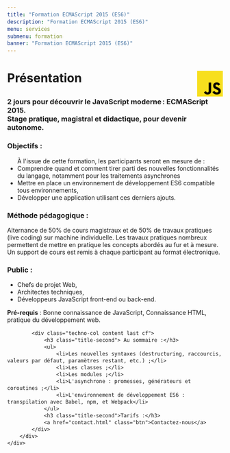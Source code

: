 ```yaml
---
title: "Formation ECMAScript 2015 (ES6)"
description: "Formation ECMAScript 2015 (ES6)"
menu: services
submenu: formation
banner: "Formation ECMAScript 2015 (ES6)"
---
```

<div class="techno-logo">
	<div class="wrap cf">
		<div class="inner">
			<h3 style="font-size:2em;">
				<img src="img/logo-javascript.svg" alt="JavaScript" style="width:60px;float:right;">
				Présentation
			</h3>
		</div>
	</div>
</div>

<section class="section">
	<div class="wrap cf">
		<div class="inner">
			<h3 class="title-second">2 jours pour découvrir le JavaScript moderne : ECMAScript 2015.<br>Stage pratique, magistral et didactique, pour devenir autonome.</h3>
			<div class="techno-col content cf">
				<h3 class="title-second">Objectifs :</h3>
				<ul>À l'issue de cette formation, les participants seront en mesure de :
					<li>Comprendre quand et comment tirer parti des nouvelles fonctionnalités du langage, notamment pour les traitements asynchrones</li>
					<li>Mettre en place un environnement de développement ES6 compatible tous environnements,</li>
					<li>Développer une application utilisant ces derniers ajouts.</li>
				</ul>
				<h3 class="title-second">Méthode pédagogique :</h3>
				<p>Alternance de 50% de cours magistraux et de 50% de travaux pratiques (live coding) sur machine individuelle. Les travaux pratiques nombreux permettent de mettre en pratique les concepts abordés au fur et à mesure. Un support de cours est remis à chaque participant au format électronique.</p>
				<h3 class="title-second">Public :</h3>
				<ul>
					<li>Chefs de projet Web,</li>
					<li>Architectes techniques,</li>
					<li>Développeurs JavaScript front-end ou back-end.</li>
				</ul>
				<p><strong>Pré-requis</strong> : Bonne connaissance de JavaScript, Connaissance HTML, pratique du développement web.</p>
			</div>

			<div class="techno-col content last cf">
				<h3 class="title-second"> Au sommaire :</h3>
				<ul>
					<li>Les nouvelles syntaxes (destructuring, raccourcis, valeurs par défaut, paramètres restant, etc.) ;</li>
					<li>Les classes ;</li>
					<li>Les modules ;</li>
					<li>L'asynchrone : promesses, générateurs et coroutines ;</li>
					<li>L'environnement de développement ES6 : transpilation avec Babel, npm, et Webpack</li>
				</ul>
				<h3 class="title-second">Tarifs :</h3>
				<a href="contact.html" class="btn">Contactez-nous</a>
			</div>
		</div>
	</div>
</section>

